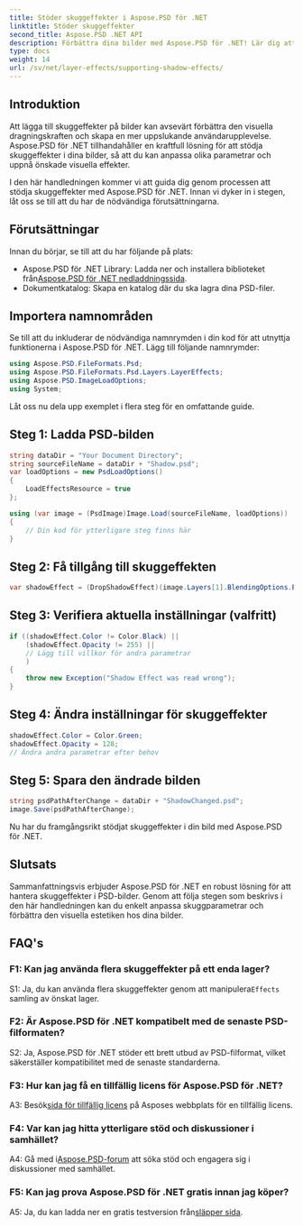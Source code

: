 ```yaml
---
title: Stöder skuggeffekter i Aspose.PSD för .NET
linktitle: Stöder skuggeffekter
second_title: Aspose.PSD .NET API
description: Förbättra dina bilder med Aspose.PSD för .NET! Lär dig att stödja skuggeffekter steg för steg. Ladda ner nu för en visuellt fantastisk upplevelse.
type: docs
weight: 14
url: /sv/net/layer-effects/supporting-shadow-effects/
---
```

## Introduktion

Att lägga till skuggeffekter på bilder kan avsevärt förbättra den visuella dragningskraften och skapa en mer uppslukande användarupplevelse. Aspose.PSD för .NET tillhandahåller en kraftfull lösning för att stödja skuggeffekter i dina bilder, så att du kan anpassa olika parametrar och uppnå önskade visuella effekter.

I den här handledningen kommer vi att guida dig genom processen att stödja skuggeffekter med Aspose.PSD för .NET. Innan vi dyker in i stegen, låt oss se till att du har de nödvändiga förutsättningarna.

## Förutsättningar

Innan du börjar, se till att du har följande på plats:

-  Aspose.PSD för .NET Library: Ladda ner och installera biblioteket från[Aspose.PSD för .NET nedladdningssida](https://releases.aspose.com/psd/net/).
- Dokumentkatalog: Skapa en katalog där du ska lagra dina PSD-filer.

## Importera namnområden

Se till att du inkluderar de nödvändiga namnrymden i din kod för att utnyttja funktionerna i Aspose.PSD för .NET. Lägg till följande namnrymder:

```csharp
using Aspose.PSD.FileFormats.Psd;
using Aspose.PSD.FileFormats.Psd.Layers.LayerEffects;
using Aspose.PSD.ImageLoadOptions;
using System;
```

Låt oss nu dela upp exemplet i flera steg för en omfattande guide.

## Steg 1: Ladda PSD-bilden

```csharp
string dataDir = "Your Document Directory";
string sourceFileName = dataDir + "Shadow.psd";
var loadOptions = new PsdLoadOptions()
{
    LoadEffectsResource = true
};

using (var image = (PsdImage)Image.Load(sourceFileName, loadOptions))
{
    // Din kod för ytterligare steg finns här
}
```

## Steg 2: Få tillgång till skuggeffekten

```csharp
var shadowEffect = (DropShadowEffect)(image.Layers[1].BlendingOptions.Effects[0]);
```

## Steg 3: Verifiera aktuella inställningar (valfritt)

```csharp
if ((shadowEffect.Color != Color.Black) ||
    (shadowEffect.Opacity != 255) ||
    // Lägg till villkor för andra parametrar
    )
{
    throw new Exception("Shadow Effect was read wrong");
}
```

## Steg 4: Ändra inställningar för skuggeffekter

```csharp
shadowEffect.Color = Color.Green;
shadowEffect.Opacity = 128;
// Ändra andra parametrar efter behov
```

## Steg 5: Spara den ändrade bilden

```csharp
string psdPathAfterChange = dataDir + "ShadowChanged.psd";
image.Save(psdPathAfterChange);
```

Nu har du framgångsrikt stödjat skuggeffekter i din bild med Aspose.PSD för .NET.

## Slutsats

Sammanfattningsvis erbjuder Aspose.PSD för .NET en robust lösning för att hantera skuggeffekter i PSD-bilder. Genom att följa stegen som beskrivs i den här handledningen kan du enkelt anpassa skuggparametrar och förbättra den visuella estetiken hos dina bilder.

## FAQ's

### F1: Kan jag använda flera skuggeffekter på ett enda lager?

S1: Ja, du kan använda flera skuggeffekter genom att manipulera`Effects` samling av önskat lager.

### F2: Är Aspose.PSD för .NET kompatibelt med de senaste PSD-filformaten?

S2: Ja, Aspose.PSD för .NET stöder ett brett utbud av PSD-filformat, vilket säkerställer kompatibilitet med de senaste standarderna.

### F3: Hur kan jag få en tillfällig licens för Aspose.PSD för .NET?

 A3: Besök[sida för tillfällig licens](https://purchase.aspose.com/temporary-license/) på Asposes webbplats för en tillfällig licens.

### F4: Var kan jag hitta ytterligare stöd och diskussioner i samhället?

 A4: Gå med i[Aspose.PSD-forum](https://forum.aspose.com/c/psd/34) att söka stöd och engagera sig i diskussioner med samhället.

### F5: Kan jag prova Aspose.PSD för .NET gratis innan jag köper?

 A5: Ja, du kan ladda ner en gratis testversion från[släpper sida](https://releases.aspose.com/).